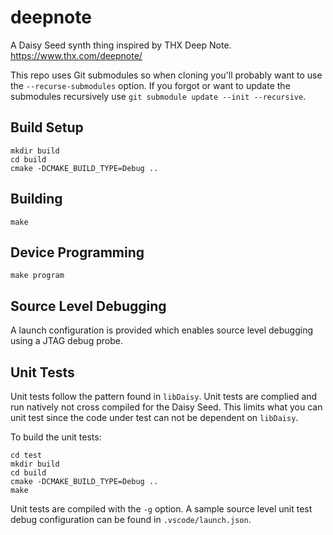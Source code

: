# deepnote

A Daisy Seed synth thing inspired by THX Deep Note. https://www.thx.com/deepnote/

This repo uses Git submodules so when cloning you'll probably want to use the `--recurse-submodules` option. If you forgot or want to update the submodules recursively use `git submodule update --init --recursive`.


## Build Setup
```
mkdir build
cd build
cmake -DCMAKE_BUILD_TYPE=Debug ..
```

## Building
```
make
```

## Device Programming
```
make program
```

## Source Level Debugging
A launch configuration is provided which enables source level debugging using a JTAG debug probe.

## Unit Tests
Unit tests follow the pattern found in `libDaisy`. Unit tests are complied and run natively not cross compiled for the Daisy Seed. This limits what you can unit test since the code under test can not be dependent on `libDaisy`.

To build the unit tests:
```
cd test
mkdir build
cd build
cmake -DCMAKE_BUILD_TYPE=Debug ..
make
```

Unit tests are compiled with the `-g` option. A sample source level unit test debug configuration can be found in `.vscode/launch.json`.

